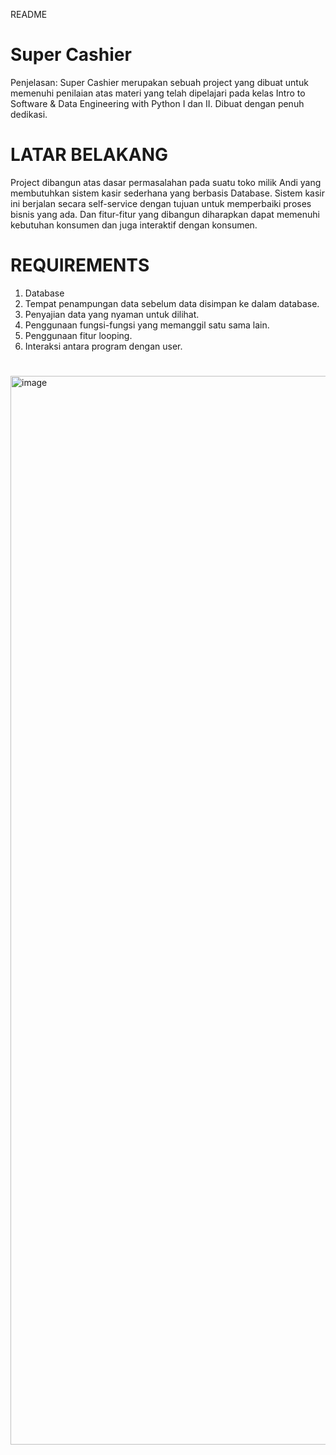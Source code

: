 README

# Super Cashier
Penjelasan:
Super Cashier merupakan sebuah project yang dibuat untuk memenuhi penilaian atas materi yang telah dipelajari pada kelas Intro to Software & Data Engineering with Python I dan II. Dibuat dengan penuh dedikasi.

# LATAR BELAKANG
Project dibangun atas dasar permasalahan pada suatu toko milik Andi yang membutuhkan sistem kasir sederhana yang berbasis Database. Sistem kasir ini berjalan secara self-service dengan tujuan untuk memperbaiki proses bisnis yang ada. Dan fitur-fitur yang dibangun diharapkan dapat memenuhi kebutuhan konsumen dan juga interaktif dengan konsumen.

# REQUIREMENTS
1. Database
2. Tempat penampungan data sebelum data disimpan ke dalam database.
3. Penyajian data yang nyaman untuk dilihat.
4. Penggunaan fungsi-fungsi yang memanggil satu sama lain.
5. Penggunaan fitur looping.
6. Interaksi antara program dengan user.

#

<img width="1710" alt="image" src="https://github.com/kiolaksono/KioSuperCashier/assets/103632483/0e57c48d-68a9-44aa-ae93-56c9ef80ef22">
